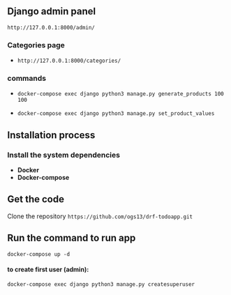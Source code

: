 
## Django admin panel

   `http://127.0.0.1:8000/admin/`

### Categories page
-   `http://127.0.0.1:8000/categories/`

### commands
- `docker-compose exec django python3 manage.py generate_products 100 100`

- `docker-compose exec django python3 manage.py set_product_values`


## Installation process

### Install the system dependencies
-   **Docker**
-   **Docker-compose**

## Get the code

Clone the repository `https://github.com/ogs13/drf-todoapp.git`

## Run the command to run app

`docker-compose up -d`

#### to create first user (admin):
`docker-compose exec django python3 manage.py createsuperuser`

